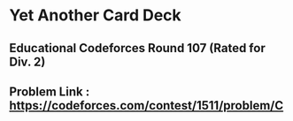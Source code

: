 # Yet Another Card Deck

## Educational Codeforces Round 107 (Rated for Div. 2)

## Problem Link : https://codeforces.com/contest/1511/problem/C


